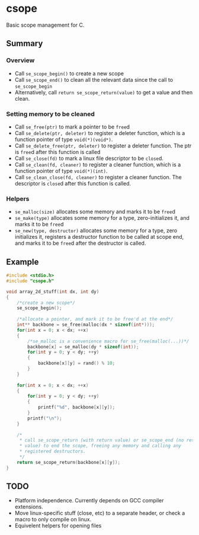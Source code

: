 csope
=====

Basic scope management for C.

Summary
-------

### Overview

- Call `se_scope_begin()` to create a new scope
- Call `se_scope_end()` to clean all the relevant data since the call to
`se_scope_begin`
- Alternatively, call `return se_scope_return(value)` to get a value and then
clean.

### Setting memory to be cleaned

- Call `se_free(ptr)` to mark a pointer to be `free`d
- Call `se_delete(ptr, deleter)` to register a deleter function, which is a
function pointer of type `void(*)(void*)`.
- Call `se_delete_free(ptr, deleter)` to register a deleter function. The ptr is
`free`d after this function is called
- Call `se_close(fd)` to mark a linux file descriptor to be `close`d.
- Call `se_clean(fd, cleaner)` to register a cleaner function, which is a function
pointer of type `void(*)(int)`. 
- Call `se_clean_close(fd, cleaner)` to register a cleaner function. The
descriptor is `close`d after this function is called.

### Helpers

- `se_malloc(size)` allocates some memory and marks it to be `free`d
- `se_make(type)` allocates some memory for a type, zero-initializes it, and
marks it to be `free`d
- `se_new(type, destructor)` allocates some memory for a type, zero initializes
it, registers a destructor function to be called at scope end, and marks it to
be `free`d after the destructor is called.

Example
-------

```C
#include <stdio.h>
#include "csope.h"

void array_2d_stuff(int dx, int dy)
{
    /*create a new scope*/
	se_scope_begin();
	
	/*allocate a pointer, and mark it to be free'd at the end*/
    int** backbone = se_free(malloc(dx * sizeof(int*)));
    for(int x = 0; x < dx; ++x)
    {
        /*se_malloc is a convenience macro for se_free(malloc(...))*/
        backbone[x] = se_malloc(dy * sizeof(int));
        for(int y = 0; y < dy; ++y)
        {
            backbone[x][y] = rand() % 10;
        }
    }
    
    for(int x = 0; x < dx; ++x)
    {
        for(int y = 0; y < dy; ++y)
        {
            printf("%d", backbone[x][y]);
        }
        printf("\n");
    }
    
    /*
     * call se_scope_return (with return value) or se_scope_end (no return
     * value) to end the scope, freeing any memory and calling any
     * registered destructors.
     */
    return se_scope_return(backbone[x][y]);
}
```

TODO
----

- Platform independence. Currently depends on GCC compiler extensions.
- Move linux-specific stuff (close, etc) to a separate header, or check a macro
to only compile on linux.
- Equivelent helpers for opening files